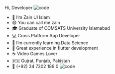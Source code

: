 Hi, Developer ![code](https://user-images.githubusercontent.com/81904698/129460060-a8857ebb-3c8d-4c08-9b1c-3ba2014c577d.gif)

-  👋  I’m Zain Ul Islam
-  😄  You can call me zain
-  🎓  Graduate of COMSATS University Islamabad
-  💻  Cross Platform App Developer
-  🌱  I’m currently learning Data Science
-  🔭  Great experience in flutter development
-  ☕️  Video Games Lover
-  🇵🇰  Gujrat, Punjab, Pakistan
-  📱  (+92) 34 7302 189 0
![code](https://user-images.githubusercontent.com/81904698/129460083-4f7ec47c-5bd7-46c5-9586-27772de7fa55.gif)
